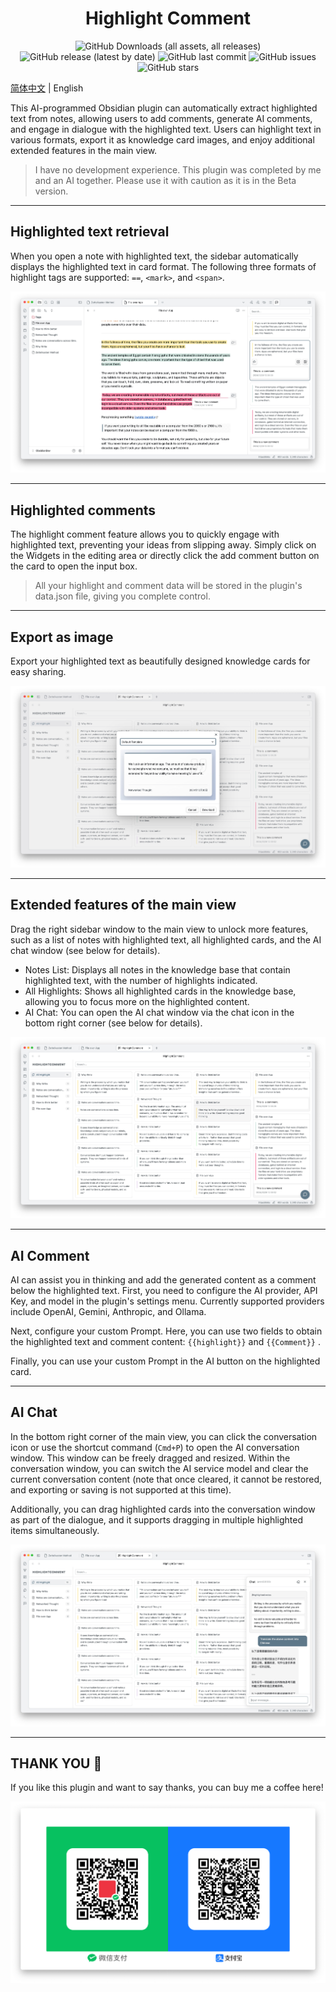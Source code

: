 <div align="center">
	<h1>Highlight Comment</h1>
	<img src="https://img.shields.io/github/downloads/KairosBrain/HighlightComment/total" alt="GitHub Downloads (all assets, all releases)" />
	<img src="https://img.shields.io/github/v/release/KairosBrain/HighlightComment" alt="GitHub release (latest by date)" />
	<img src="https://img.shields.io/github/last-commit/KairosBrain/HighlightComment" alt="GitHub last commit" />
	<img src="https://img.shields.io/github/issues/KairosBrain/HighlightComment" alt="GitHub issues" />
	<img src="https://img.shields.io/github/stars/KairosBrain/HighlightComment?style=social" alt="GitHub stars" />
</div>


[简体中文](./README-ZH.md) | English

This AI-programmed Obsidian plugin can automatically extract highlighted text from notes, allowing users to add comments, generate AI comments, and engage in dialogue with the highlighted text. Users can highlight text in various formats, export it as knowledge card images, and enjoy additional extended features in the main view.

>  I have no development experience. This plugin was completed by me and an AI together. Please use it with caution as it is in the Beta version.

---
## Highlighted text retrieval

When you open a note with highlighted text, the sidebar automatically displays the highlighted text in card format. The following three formats of highlight tags are supported: `==`, `<mark>`, and `<span>`.

![Highlighted text retrieval](./doc/highlighted-text-retrieval.jpg)

---
## Highlighted comments

The highlight comment feature allows you to quickly engage with highlighted text, preventing your ideas from slipping away. Simply click on the Widgets in the editing area or directly click the add comment button on the card to open the input box.

>  All your highlight and comment data will be stored in the plugin's data.json file, giving you complete control.

---
## Export as image

Export your highlighted text as beautifully designed knowledge cards for easy sharing.

![Export image](./doc/export-image.jpg)

---
## Extended features of the main view

Drag the right sidebar window to the main view to unlock more features, such as a list of notes with highlighted text, all highlighted cards, and the AI chat window (see below for details).

- Notes List: Displays all notes in the knowledge base that contain highlighted text, with the number of highlights indicated.
- All Highlights: Shows all highlighted cards in the knowledge base, allowing you to focus more on the highlighted content.
- AI Chat: You can open the AI chat window via the chat icon in the bottom right corner (see below for details).

![main view](./doc/main-view.jpg)

---
## AI Comment

AI can assist you in thinking and add the generated content as a comment below the highlighted text. First, you need to configure the AI provider, API Key, and model in the plugin's settings menu. Currently supported providers include OpenAI, Gemini, Anthropic, and Ollama.

Next, configure your custom Prompt. Here, you can use two fields to obtain the highlighted text and comment content: `{{highlight}}` and `{{Comment}}` .

Finally, you can use your custom Prompt in the AI button on the highlighted card.

---
## AI Chat

In the bottom right corner of the main view, you can click the conversation icon or use the shortcut command (`Cmd+P`) to open the AI conversation window. This window can be freely dragged and resized. Within the conversation window, you can switch the AI service model and clear the current conversation content (note that once cleared, it cannot be restored, and exporting or saving is not supported at this time).

Additionally, you can drag highlighted cards into the conversation window as part of the dialogue, and it supports dragging in multiple highlighted items simultaneously.

![AI chat](./doc/ai-chat.jpg)

---
## THANK YOU 🙏

If you like this plugin and want to say thanks, you can buy me a coffee here!

![Buy me a coffee](./doc/buy-me-a-coffee.png)